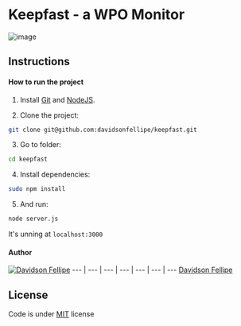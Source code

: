 # Keepfast - a WPO Monitor

![image](https://i.cloudup.com/T8NZWsOiIh-3000x3000.png)

## Instructions

#### How to run the project

1. Install [Git](http://git-scm.com/downloads) and [NodeJS](http://nodejs.org/download/).

2. Clone the project:
```bash
git clone git@github.com:davidsonfellipe/keepfast.git
```

3. Go to folder:
```bash
cd keepfast
```

4. Install dependencies:
```bash
sudo npm install
```

5. And run:
```bash
node server.js
```

It's unning at `localhost:3000`

#### Author

[![Davidson Fellipe](http://gravatar.com/avatar/054c583ad5dc09a861874e14dcb43e4c?s=70)](https://github.com/davidsonfellipe)
--- | --- | --- | --- | --- | --- | ---
[Davidson Fellipe](https://github.com/davidsonfellipe)

## License

Code is under [MIT](http://davidsonfellipe.mit-license.org) license

